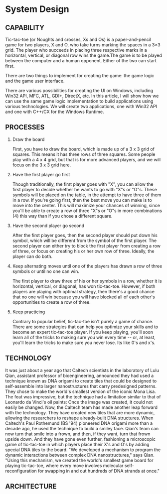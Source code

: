 # System Design

## CAPABILITY


Tic-tac-toe (or Noughts and crosses, Xs and Os) is a paper-and-pencil game for two players, X and O, who take turns marking the spaces in a 3×3 grid. The player who succeeds in placing three respective marks in a horizontal, vertical, or diagonal row wins the game.The game is to be played between the computer and a human opponent. Either of the two can start first.

There are two things to implement for creating the game: the game logic and the game user interface.

There are various possibilities for creating the UI on Windows, including Win32 API, MFC, ATL, GDI+, DirectX, etc. In this article, I will show how we can use the same game logic implementation to build applications using various technologies. We will create two applications, one with Win32 API and one with C++/CX for the Windows Runtime.

## PROCESSES

1. Draw the board

   First, you have to draw the board, which is made up of a 3 x 3 grid of squares. This means it has three rows of three squares. Some people play with a 4 x 4 grid, but that is for more advanced players, and we will focus on the 3 x 3 grid here.

2. Have the first player go  first

   Though traditionally, the first player goes with "X", you can allow the first player to decide whether he wants to go with "X"s or "O"s. These symbols will be placed on the table, in the attempt to have three of them in a row. If you're going first, then the best move you can make is to move into the center. This will maximize your chances of winning, since you'll be able to create a row of three "X"s or "O"s in more combinations (4) this way than if you chose a different square.

3. Have the second player go second

   After the first player goes, then the second player should put down his symbol, which will be different from the symbol of the first player. The second player can either try to block the first player from creating a row of three, or focus on creating his or her own row of three. Ideally, the player can do both.

4. Keep alternating moves until one of the players has drawn a row of three symbols or until no one can win.

   The first player to draw three of his or her symbols in a row, whether it is horizontal, vertical, or diagonal, has won tic-tac-toe. However, if both players are playing with optimal strategy, then there's a good chance that no one will win because you will have blocked all of each other's opportunities to create a row of three.  

5. Keep practicing

   Contrary to popular belief, tic-tac-toe isn't purely a game of chance. There are some strategies that can help you optimize your skills and to become an expert tic-tac-toe player. If you keep playing, you'll soon learn all of the tricks to making sure you win every time -- or, at least, you'll learn the tricks to make sure you never lose. Its like 0's and x's.


## TECHNOLOGY


It was just about a year ago that Caltech scientists in the laboratory of Lulu Qian, assistant professor of bioengineering, announced they had used a technique known as DNA origami to create tiles that could be designed to self-assemble into larger nanostructures that carry predesigned patterns. They chose to make the world's smallest version of the iconic Mona Lisa. The feat was impressive, but the technique had a limitation similar to that of Leonardo da Vinci's oil paints: Once the image was created, it could not easily be changed. Now, the Caltech team has made another leap forward with the technology. They have created new tiles that are more dynamic, allowing the researchers to reshape already-built DNA structures. When Caltech's Paul Rothemund (BS '94) pioneered DNA origami more than a decade ago, he used the technique to build a smiley face. Qian's team can now turn that smile into a frown, and then, if they want, turn that frown upside down. And they have gone even further, fashioning a microscopic game of tic-tac-toe in which players place their X's and O's by adding special DNA tiles to the board. "We developed a mechanism to program the dynamic interactions between complex DNA nanostructures," says Qian. "Using this mechanism, we created the world's smallest game board for playing tic-tac-toe, where every move involves molecular self-reconfiguration for swapping in and out hundreds of DNA strands at once."


## ARCHITECTURE
